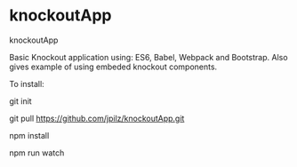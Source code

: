 # knockoutApp
knockoutApp

Basic Knockout application using: ES6, Babel, Webpack and Bootstrap. Also gives example of using embeded knockout components.

To install:

git init

git pull https://github.com/jpilz/knockoutApp.git

npm install

npm run watch
